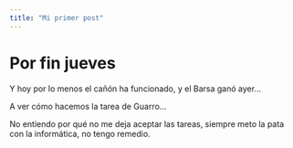 ```yaml
---
title: "Mi primer post"
---
```


# Por fin jueves

Y hoy por lo menos el cañón ha funcionado, y el Barsa ganó ayer...

A ver cómo hacemos la tarea de Guarro...

No entiendo por qué no me deja aceptar las tareas, siempre meto la pata con la informática, no tengo remedio.